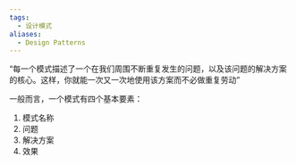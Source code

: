 ```yaml
---
tags:
  - 设计模式
aliases:
  - Design Patterns
---
```


“每一个模式描述了一个在我们周围不断重复发生的问题，以及该问题的解决方案的核心。这样，你就能一次又一次地使用该方案而不必做重复劳动”

一般而言，一个模式有四个基本要素：
1. 模式名称
2. 问题
3. 解决方案
4. 效果



